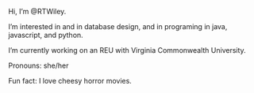 Hi, I’m @RTWiley.

I’m interested in and in database design, and in programing in java, javascript, and python.

I’m currently working on an REU with Virginia Commonwealth University.

Pronouns: she/her

Fun fact: I love cheesy horror movies.

<!---
RTWiley/RTWiley is a ✨ special ✨ repository because its `README.md` (this file) appears on your GitHub profile.
You can click the Preview link to take a look at your changes.
--->
